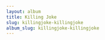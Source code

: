 ```yaml
---
layout: album
title: Killing Joke
slug: killingjoke-killingjoke
album_slug: killingjoke-killingjoke
---
```

